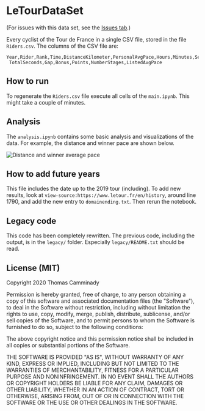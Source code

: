 # LeTourDataSet

(For issues with this data set, see the [Issues tab](https://github.com/camminady/LeTourDataSet/issues).)

Every cyclist of the Tour de France in a single CSV file, stored in the file `Riders.csv`. 
The columns of the CSV file are:

```
Year,Rider,Rank,Time,DistanceKilometer,PersonalAvgPace,Hours,Minutes,Seconds,Team,RiderNumber,
 TotalSeconds,Gap,Bonus,Points,NumberStages,ListedAvgPace
```

## How to run
To regenerate the `Riders.csv` file execute all cells of the `main.ipynb`. This might take a couple of minutes. 

## Analysis
The `analysis.ipynb` contains some basic analysis and visualizations of the data. For example, the distance and winner pace are shown below.

![Distance and winner average pace](https://raw.githubusercontent.com/camminady/LeTourDataSet/master/DistanceAndPace.png)

## How to add future years
This file includes the date up to the 2019 tour (including). 
To add new results, look at `view-source:https://www.letour.fr/en/history`, around line 1790,
and add the new entry to `domainending.txt`. Then rerun the notebook.

## Legacy code
This code has been completely rewritten. The previous code, including the output, is in the `legacy/` folder. Especially `legacy/README.txt` should be read. 


## License (MIT)
Copyright 2020 Thomas Camminady 

Permission is hereby granted, free of charge, to any person obtaining a copy of this software and associated documentation files (the "Software"), to deal in the Software without restriction, including without limitation the rights to use, copy, modify, merge, publish, distribute, sublicense, and/or sell copies of the Software, and to permit persons to whom the Software is furnished to do so, subject to the following conditions:

The above copyright notice and this permission notice shall be included in all copies or substantial portions of the Software.

THE SOFTWARE IS PROVIDED "AS IS", WITHOUT WARRANTY OF ANY KIND, EXPRESS OR IMPLIED, INCLUDING BUT NOT LIMITED TO THE WARRANTIES OF MERCHANTABILITY, FITNESS FOR A PARTICULAR PURPOSE AND NONINFRINGEMENT. IN NO EVENT SHALL THE AUTHORS OR COPYRIGHT HOLDERS BE LIABLE FOR ANY CLAIM, DAMAGES OR OTHER LIABILITY, WHETHER IN AN ACTION OF CONTRACT, TORT OR OTHERWISE, ARISING FROM, OUT OF OR IN CONNECTION WITH THE SOFTWARE OR THE USE OR OTHER DEALINGS IN THE SOFTWARE.
